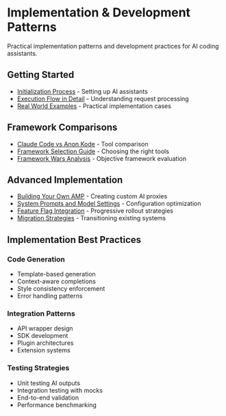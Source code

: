 # Implementation & Development Patterns

Practical implementation patterns and development practices for AI coding assistants.

## Getting Started

- [Initialization Process](initialization-process.md) - Setting up AI assistants
- [Execution Flow in Detail](execution-flow-in-detail.md) - Understanding request processing
- [Real World Examples](real-world-examples.md) - Practical implementation cases

## Framework Comparisons

- [Claude Code vs Anon Kode](claude-code-vs-anon-kode.md) - Tool comparison
- [Framework Selection Guide](framework-selection-guide.md) - Choosing the right tools
- [Framework Wars Analysis](framework-wars-analysis.md) - Objective framework evaluation

## Advanced Implementation

- [Building Your Own AMP](building-amp.md) - Creating custom AI proxies
- [System Prompts and Model Settings](system-prompts-and-model-settings.md) - Configuration optimization
- [Feature Flag Integration](feature-flag-integration.md) - Progressive rollout strategies
- [Migration Strategies](migration-strategies.md) - Transitioning existing systems

## Implementation Best Practices

### Code Generation
- Template-based generation
- Context-aware completions
- Style consistency enforcement
- Error handling patterns

### Integration Patterns
- API wrapper design
- SDK development
- Plugin architectures
- Extension systems

### Testing Strategies
- Unit testing AI outputs
- Integration testing with mocks
- End-to-end validation
- Performance benchmarking